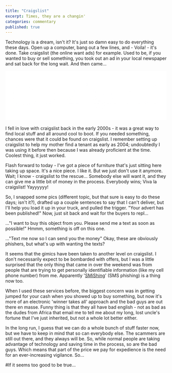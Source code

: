 ```yaml
---
title: "Craigslist"
excerpt: Times, they are a changin'
categories: commentary
published: true
---
```


Technology is a dream, isn't it? It's just so damn easy to do everything these days. Open up a computer, bang out a few lines, and - Voila! - it's done. Take craigslist (the online want ads) for example. Used to be, if you wanted to buy or sell something, you took out an ad in your local newspaper and sat back for the long wait. And then came...

!["craigslist"](/images/craigslist.png)

I fell in love with craigslist back in the early 2000s - it was a great way to find local stuff and all around cool to boot. If you needed something, chances were that it could be found on craigslist. I remember setting up craigslist to help my mother find a tenant as early as 2004; undoubtedly I was using it before then because I was already proficient at the time. Coolest thing, it just worked. 

Flash forward to today - I've got a piece of furniture that's just sitting here taking up space. It's a nice piece. I like it. But we just don't use it anymore. Wait; I know - craigslist to the rescue... Somebody else will want it, and they can give me a little bit of money in the process. Everybody wins; Viva la craigslist! Yayyyyyy! 

So, I snapped some pics (different topic, but that sure is easy to do these days; isn't it?), drafted up a couple sentences to say that I can't deliver, but I'll help you load it up in your truck, and pulled the trigger. "Your advert has been published!" Now, just sit back and wait for the buyers to repl...

..."I want to buy this object from you. Please send me a text as soon as possible!" Hmmm, something is off on this one. 

..."Text me now so I can send you the money" Okay, these are obviously phishers, but what's up with wanting the texts? 

It seems that the gimics have been taken to another level on craigslist. I don't necessarily expect to be bombarded with offers, but I was a little surprised that the only thing that came in over the weekend was from people that are trying to get personally identifiable information (like my cell phone number) from me. Apparently '[SMiShing](http://fortune.com/2017/07/07/smishing-scam/)' (SMS phishing) is a thing now too.

When I used these services before, the biggest concern was in getting jumped for your cash when you showed up to buy something, but now it's more of an electronic 'winner takes all' approach and the bad guys are out there en masse. Funny thing is that they all have bad english - not as bad as the dudes from Africa that email me to tell me about my long, lost uncle's fortune that I've just inherited, but not a whole lot better either. 

In the long run, I guess that we can do a whole bunch of stuff faster now, but we have to keep in mind that so can everybody else. The scammers are still out there, and they always will be. So, while normal people are taking advantage of technology and saving time in the process, so are the bad guys. Which means that part of the price we pay for expedience is the need for an ever-increasing vigilance. So...

#If it seems too good to be true...
